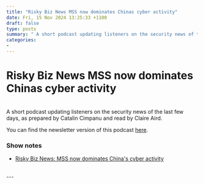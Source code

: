 ```yaml
---
title: "Risky Biz News MSS now dominates Chinas cyber activity"
date: Fri, 15 Nov 2024 13:25:33 +1100
draft: false
type: posts
summary: " A short podcast updating listeners on the security news of the last few days, as prepared by Catalin Cimpanu and read by"
categories: 
- 
---
```

# Risky Biz News MSS now dominates Chinas cyber activity


<br/>
A short podcast updating listeners on the security news of the last few days, as prepared by Catalin Cimpanu and read by Claire Aird.

You can find the newsletter version of this podcast [here](https://news.risky.biz).

### Show notes

-   [Risky Biz News: MSS now dominates China's cyber activity](https://news.risky.biz/risky-biz-news-mss-now-dominates-chinas-cyber-activity/)

<br/>
---
